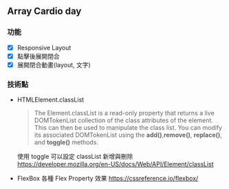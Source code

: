 ## Array Cardio day

### 功能
- [x] Responsive Layout
- [x] 點擊後展開閉合
- [x] 展開閉合動畫(layout, 文字) 

### 技術點
- HTMLElement.classList
  > The Element.classList is a read-only property that returns a live DOMTokenList collection of the class attributes of the element. This can then be used to manipulate the class list.
  You can modify its associated DOMTokenList using the **add()**,**remove()**, **replace()**, and **toggle()** methods.

  使用 toggle 可以設定 classList 新增與刪除
  https://developer.mozilla.org/en-US/docs/Web/API/Element/classList

- FlexBox
  各種 Flex Property 效果
  https://cssreference.io/flexbox/
